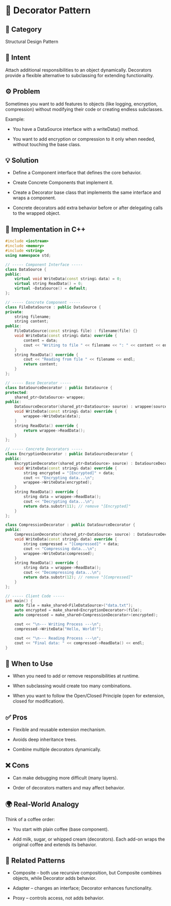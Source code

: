 # 🎀 Decorator Pattern
## 📖 Category

Structural Design Pattern

## 🎯 Intent

Attach additional responsibilities to an object dynamically.
Decorators provide a flexible alternative to subclassing for extending functionality.

## ⚙️ Problem

Sometimes you want to add features to objects (like logging, encryption, compression)
without modifying their code or creating endless subclasses.

Example:

- You have a DataSource interface with a writeData() method.

- You want to add encryption or compression to it only when needed,
without touching the base class.

## 💡 Solution

- Define a Component interface that defines the core behavior.

- Create Concrete Components that implement it.

- Create a Decorator base class that implements the same interface and wraps a component.

- Concrete decorators add extra behavior before or after delegating calls to the wrapped object.

## 🧩 Implementation in C++

```cpp
#include <iostream>
#include <memory>
#include <string>
using namespace std;

// ----- Component Interface -----
class DataSource {
public:
    virtual void WriteData(const string& data) = 0;
    virtual string ReadData() = 0;
    virtual ~DataSource() = default;
};

// ----- Concrete Component -----
class FileDataSource : public DataSource {
private:
    string filename;
    string content;
public:
    FileDataSource(const string& file) : filename(file) {}
    void WriteData(const string& data) override {
        content = data;
        cout << "Writing to file " << filename << ": " << content << endl;
    }
    string ReadData() override {
        cout << "Reading from file " << filename << endl;
        return content;
    }
};

// ----- Base Decorator -----
class DataSourceDecorator : public DataSource {
protected:
    shared_ptr<DataSource> wrappee;
public:
    DataSourceDecorator(shared_ptr<DataSource> source) : wrappee(source) {}
    void WriteData(const string& data) override {
        wrappee->WriteData(data);
    }
    string ReadData() override {
        return wrappee->ReadData();
    }
};

// ----- Concrete Decorators -----
class EncryptionDecorator : public DataSourceDecorator {
public:
    EncryptionDecorator(shared_ptr<DataSource> source) : DataSourceDecorator(source) {}
    void WriteData(const string& data) override {
        string encrypted = "[Encrypted]" + data;
        cout << "Encrypting data...\n";
        wrappee->WriteData(encrypted);
    }
    string ReadData() override {
        string data = wrappee->ReadData();
        cout << "Decrypting data...\n";
        return data.substr(11); // remove "[Encrypted]"
    }
};

class CompressionDecorator : public DataSourceDecorator {
public:
    CompressionDecorator(shared_ptr<DataSource> source) : DataSourceDecorator(source) {}
    void WriteData(const string& data) override {
        string compressed = "[Compressed]" + data;
        cout << "Compressing data...\n";
        wrappee->WriteData(compressed);
    }
    string ReadData() override {
        string data = wrappee->ReadData();
        cout << "Decompressing data...\n";
        return data.substr(12); // remove "[Compressed]"
    }
};

// ----- Client Code -----
int main() {
    auto file = make_shared<FileDataSource>("data.txt");
    auto encrypted = make_shared<EncryptionDecorator>(file);
    auto compressed = make_shared<CompressionDecorator>(encrypted);

    cout << "\n--- Writing Process ---\n";
    compressed->WriteData("Hello, World!");

    cout << "\n--- Reading Process ---\n";
    cout << "Final data: " << compressed->ReadData() << endl;
}
```

## 🧠 When to Use

- When you need to add or remove responsibilities at runtime.

- When subclassing would create too many combinations.

- When you want to follow the Open/Closed Principle (open for extension, closed for modification).

## ✅ Pros

- Flexible and reusable extension mechanism.

- Avoids deep inheritance trees.

- Combine multiple decorators dynamically.

## ❌ Cons

- Can make debugging more difficult (many layers).

- Order of decorators matters and may affect behavior.

## 🌍 Real-World Analogy

Think of a coffee order:

- You start with plain coffee (base component).

- Add milk, sugar, or whipped cream (decorators).
Each add-on wraps the original coffee and extends its behavior.

## 📘 Related Patterns

- Composite – both use recursive composition, but Composite combines objects, while Decorator adds behavior.

- Adapter – changes an interface; Decorator enhances functionality.

- Proxy – controls access, not adds behavior.